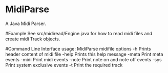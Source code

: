# MidiParse
A Java Midi Parser.

#Example
See src/midiread/Engine.java for how to read midi files and create midi Track objects.

#Command Line Interface
usage: MidiParse midifile options
 -h                  Prints header content of midi file
 -help               Prints this help message
 -meta               Print meta events
 -midi               Print midi events
 -note               Print note on and note off events
 -sys                Print system exclusive events
 -t <track number>   Print the required track

